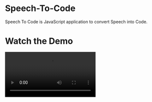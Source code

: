 # Speech-To-Code
Speech To Code is JavaScript application to convert Speech into Code.
# Watch the Demo
![](https://github.com/adeepak7/Speech-To-Code/blob/master/LEAP.mp4)
